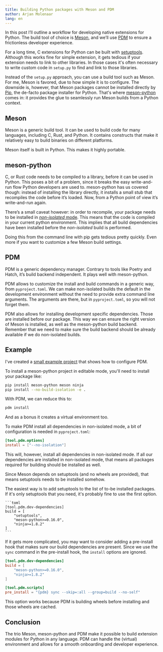 ```yaml
---
title: Building Python packages with Meson and PDM
author: Arjan Molenaar
lang: en
---
```


In this post I’ll outline a workflow for developing native extensions for Python. The build tool of choice is
[Meson](http://mesonbuild.com/), and we’ll use [PDM](https://pdm-project.org) to ensure a frictionless developer
experience.

For a long time, C extensions for Python can be built with
[setuptools](https://setuptools.pypa.io/en/latest/userguide/ext_modules.html). Although this works fine for simple
extension, it gets tedious if your extension needs to link to other libraries. In those cases it's often necessary to
write custom code in `setup.py` to find and link to those libraries.

<!--break-->

Instead of the `setup.py` approach, you can use a build tool such as Meson. For me, Meson is favored, due to how simple
it is to configure. The downside is, however, that Meson packages cannot be installed directly by
[Pip](https://pip.pypa.io/), the de-facto package installer for Python. That's where
[meson-python](https://mesonbuild.com/meson-python/) comes in: it provides the glue to seamlessly run Meson builds from
a Python context.

## Meson

Meson is a generic build tool. It can be used to build code for many languages, including C, Rust, and Python. It
contains constructs that make it relatively easy to build binaries on different platforms.

Meson itself is built in Python. This makes it highly portable.

## meson-python

C, or Rust code needs to be compiled to a library, before it can be used in Python. This poses a bit of a problem, since
it breaks the easy write-and-run flow Python developers are used to. meson-python has us covered though: instead of
installing the library directly, it installs a small stub that recompiles the code before it’s loaded. Now, from a Python
point of view it’s write-and-run again.

There’s a small caveat however: in order to recompile, your package needs to be installed in [_non-isolated_
mode](https://pip.pypa.io/en/stable/reference/build-system/pyproject-toml/#build-isolation). This means that the code is
compiled in your current python environment. This implies that all build dependencies have been installed before the
_non-isolated_ build is performed.

Doing this from the command line with pip gets tedious pretty quickly. Even more if you want to customize a few Meson
build settings.

## PDM

PDM is a generic dependency manager. Contrary to tools like Poetry and Hatch, it’s build backend independent. It plays
well with meson-python.

PDM allows to customize the install and build commands in a generic way, from `pyproject.toml`. We can make non-isolated
builds the default in the development environment without the need to provide extra command line arguments. The
arguments are there, but in `pyproject.toml`, so you will not forget them.

PDM also allows for installing development specific dependencies. Those are installed before our package. This way we
can ensure the right version of Meson is installed, as well as the meson-python build backend. Remember that we need to
make sure the build backend should be already available if we do non-isolated builds.

## Example

I've created a [small example project](https://github.com/amolenaar/meson-python-pdm-example) that shows how to
configure PDM.

To install a meson-python project in editable mode, you'll need to install your package
like:

```bash
pip install meson-python meson ninja
pip install --no-build-isolation -e .
```

With PDM, we can reduce this to:

```bash
pdm install
```

And as a bonus it creates a virtual environment too.

To make PDM install all dependencies in non-isolated mode, a bit of configuration is needed in `pyproject.toml`:

```toml
[tool.pdm.options]
install = ["--no-isolation"]
```

This will, however, install all dependencies in non-isolated mode. If all our dependencies are installed in non-isolated
mode, that means all packages required for building should be installed as well.

Since Meson depends on setuptools (and no wheels are provided), that means setuptools needs to be installed somehow.

The easiest way is to add setuptools to the list of to-be installed packages. If it's only setuptools that you need,
it's probably fine to use the first option.

    ```toml
    [tool.pdm.dev-dependencies]
    build = [
        "setuptools",
        "meson-python>=0.16.0",
        "ninja>=1.8.2"
    ]
    ```

If it gets more complicated, you may want to consider adding a pre-install hook that makes sure our build dependencies
are present. Since we use the `sync` command in the pre-install hook, the `install` options are ignored.

```toml
[tool.pdm.dev-dependencies]
build = [
    "meson-python>=0.16.0",
    "ninja>=1.8.2"
]

[tool.pdm.scripts]
pre_install = "{pdm} sync --skip=:all --group=build --no-self"
```

This option works because PDM is building wheels before installing and those wheels are cached.

## Conclusion

The trio Meson, meson-python and PDM make it possible to build extension modules for Python in any language. PDM can
handle the (virtual) environment and allows for a smooth onboarding and developer experience.
